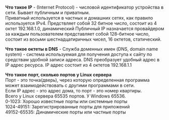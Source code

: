 
**Что такое IP** - (Internet Protocol) - числовой идентификатор устройства в сети. Бывает публичным и приватным.  
Приватный используется в частных и домашних сетях, как правило используется IPv4. Предствляет собой 32 битное число, состоит из 4 октет 192.168.1.0, динамический
Публичный IP назначается провайдером за каждым пользователем представляет собой 128-битное число, состоит из восьми шестнадцатиричных чисел, 16 октетов, статический.  

**Что такое октеты в DNS** - Служба доменных имен (DNS, domain name system) - система используемая для получения доступа к сайту по средствам удобной записи адреса.
DNS преобразует удобный адрес в IP адрес ресурса. IP адрес состоит из 4 октетов 192.168.1.1  

**Что такое порт, сколько портов у Linux сервера**  
Порт - это точка(дверь), через которую определенная программа может взаимодействовать с другими программами в сети.   
Если IP адрес - это адрес дома, то порт - это номер квартиры.  
Всего у Linux сервера 65535 портов. У Windows 65536.  
0-1023: Хорошо известные порты или системные порты  
1024-49151: Зарегистрированные порты для приложений   
49152-65535: Динамические порты или частные порты  
